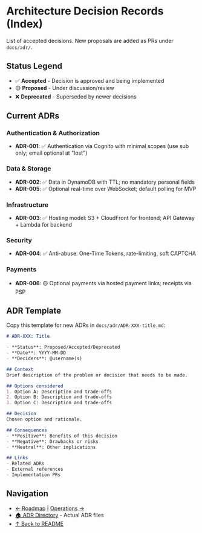# Architecture Decision Records (Index)

List of accepted decisions. New proposals are added as PRs under `docs/adr/`.

## Status Legend
- ✅ **Accepted** - Decision is approved and being implemented
- 🟡 **Proposed** - Under discussion/review
- ❌ **Deprecated** - Superseded by newer decisions

## Current ADRs

### Authentication & Authorization
- **ADR-001**: ✅ Authentication via Cognito with minimal scopes (use sub only; email optional at "lost")

### Data & Storage  
- **ADR-002**: ✅ Data in DynamoDB with TTL; no mandatory personal fields
- **ADR-005**: ✅ Optional real-time over WebSocket; default polling for MVP

### Infrastructure
- **ADR-003**: ✅ Hosting model: S3 + CloudFront for frontend; API Gateway + Lambda for backend

### Security
- **ADR-004**: ✅ Anti-abuse: One-Time Tokens, rate-limiting, soft CAPTCHA

### Payments
- **ADR-006**: 🟡 Optional payments via hosted payment links; receipts via PSP

## ADR Template
Copy this template for new ADRs in `docs/adr/ADR-XXX-title.md`:

```markdown
# ADR-XXX: Title

- **Status**: Proposed/Accepted/Deprecated
- **Date**: YYYY-MM-DD
- **Deciders**: @username(s)

## Context
Brief description of the problem or decision that needs to be made.

## Options considered
1. Option A: Description and trade-offs
2. Option B: Description and trade-offs  
3. Option C: Description and trade-offs

## Decision
Chosen option and rationale.

## Consequences
- **Positive**: Benefits of this decision
- **Negative**: Drawbacks or risks
- **Neutral**: Other implications

## Links
- Related ADRs
- External references
- Implementation PRs
```

## Navigation
- [← Roadmap](Roadmap.md) | [Operations →](Operations.md)
- [🏠 ADR Directory](../adr/) - Actual ADR files
- [↑ Back to README](../../README.md)